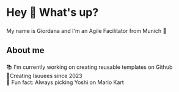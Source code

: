 <h1 align="left">Hey 👋 What's up?</h1>

###

<p align="left">My name is Giordana and I'm an Agile Facilitator from Munich 🥨</p>

###

<h2 align="left">About me</h2>

###

<p align="left">📚 I'm currently working on creating reusable templates on Github <br> 🐛Creating Isuuees since 2023 <br> 🎲 Fun fact: Always picking Yoshi on Mario Kart </p>

